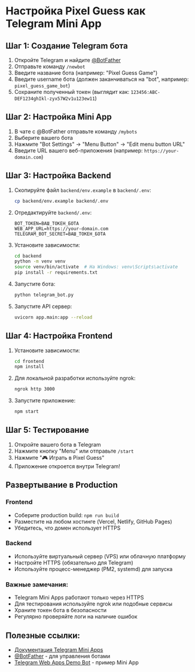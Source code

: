 # Настройка Pixel Guess как Telegram Mini App

## Шаг 1: Создание Telegram бота

1. Откройте Telegram и найдите [@BotFather](https://t.me/botfather)
2. Отправьте команду `/newbot`
3. Введите название бота (например: "Pixel Guess Game")
4. Введите username бота (должен заканчиваться на "bot", например: `pixel_guess_game_bot`)
5. Сохраните полученный токен (выглядит как: `123456:ABC-DEF1234ghIkl-zyx57W2v1u123ew11`)

## Шаг 2: Настройка Mini App

1. В чате с @BotFather отправьте команду `/mybots`
2. Выберите вашего бота
3. Нажмите "Bot Settings" → "Menu Button" → "Edit menu button URL"
4. Введите URL вашего веб-приложения (например: `https://your-domain.com`)

## Шаг 3: Настройка Backend

1. Скопируйте файл `backend/env.example` в `backend/.env`:

   ```bash
   cp backend/env.example backend/.env
   ```

2. Отредактируйте `backend/.env`:

   ```
   BOT_TOKEN=ВАШ_ТОКЕН_БОТА
   WEB_APP_URL=https://your-domain.com
   TELEGRAM_BOT_SECRET=ВАШ_ТОКЕН_БОТА
   ```

3. Установите зависимости:

   ```bash
   cd backend
   python -m venv venv
   source venv/bin/activate  # На Windows: venv\Scripts\activate
   pip install -r requirements.txt
   ```

4. Запустите бота:

   ```bash
   python telegram_bot.py
   ```

5. Запустите API сервер:
   ```bash
   uvicorn app.main:app --reload
   ```

## Шаг 4: Настройка Frontend

1. Установите зависимости:

   ```bash
   cd frontend
   npm install
   ```

2. Для локальной разработки используйте ngrok:

   ```bash
   ngrok http 3000
   ```

3. Запустите приложение:
   ```bash
   npm start
   ```

## Шаг 5: Тестирование

1. Откройте вашего бота в Telegram
2. Нажмите кнопку "Menu" или отправьте `/start`
3. Нажмите "🎮 Играть в Pixel Guess"
4. Приложение откроется внутри Telegram!

## Развертывание в Production

### Frontend

- Соберите production build: `npm run build`
- Разместите на любом хостинге (Vercel, Netlify, GitHub Pages)
- Убедитесь, что домен использует HTTPS

### Backend

- Используйте виртуальный сервер (VPS) или облачную платформу
- Настройте HTTPS (обязательно для Telegram)
- Используйте процесс-менеджер (PM2, systemd) для запуска

### Важные замечания:

- Telegram Mini Apps работают только через HTTPS
- Для тестирования используйте ngrok или подобные сервисы
- Храните токен бота в безопасности
- Регулярно проверяйте логи на наличие ошибок

## Полезные ссылки:

- [Документация Telegram Mini Apps](https://core.telegram.org/bots/webapps)
- [@BotFather](https://t.me/botfather) - для управления ботами
- [Telegram Web Apps Demo Bot](https://t.me/DemoTestAppBot) - пример Mini App
